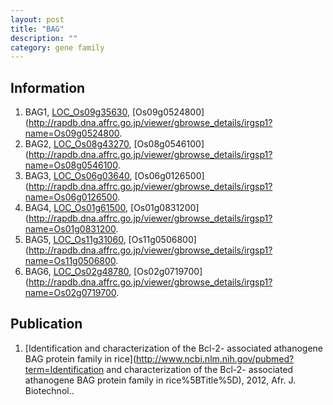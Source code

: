 ```yaml
---
layout: post
title: "BAG"
description: ""
category: gene family
---
```


## Information
1. BAG1, [LOC_Os09g35630](http://rice.plantbiology.msu.edu/cgi-bin/ORF_infopage.cgi?orf=LOC_Os09g35630), [Os09g0524800](http://rapdb.dna.affrc.go.jp/viewer/gbrowse_details/irgsp1?name=Os09g0524800.
2. BAG2, [LOC_Os08g43270](http://rice.plantbiology.msu.edu/cgi-bin/ORF_infopage.cgi?orf=LOC_Os08g43270), [Os08g0546100](http://rapdb.dna.affrc.go.jp/viewer/gbrowse_details/irgsp1?name=Os08g0546100.
3. BAG3, [LOC_Os06g03640](http://rice.plantbiology.msu.edu/cgi-bin/ORF_infopage.cgi?orf=LOC_Os06g03640), [Os06g0126500](http://rapdb.dna.affrc.go.jp/viewer/gbrowse_details/irgsp1?name=Os06g0126500.
4. BAG4, [LOC_Os01g61500](http://rice.plantbiology.msu.edu/cgi-bin/ORF_infopage.cgi?orf=LOC_Os01g61500), [Os01g0831200](http://rapdb.dna.affrc.go.jp/viewer/gbrowse_details/irgsp1?name=Os01g0831200.
5. BAG5, [LOC_Os11g31060](http://rice.plantbiology.msu.edu/cgi-bin/ORF_infopage.cgi?orf=LOC_Os11g31060), [Os11g0506800](http://rapdb.dna.affrc.go.jp/viewer/gbrowse_details/irgsp1?name=Os11g0506800.
6. BAG6, [LOC_Os02g48780](http://rice.plantbiology.msu.edu/cgi-bin/ORF_infopage.cgi?orf=LOC_Os02g48780), [Os02g0719700](http://rapdb.dna.affrc.go.jp/viewer/gbrowse_details/irgsp1?name=Os02g0719700.

## Publication
1. [Identification and characterization of the Bcl-2- associated athanogene BAG protein family in rice](http://www.ncbi.nlm.nih.gov/pubmed?term=Identification and characterization of the Bcl-2- associated athanogene BAG protein family in rice%5BTitle%5D), 2012, Afr. J. Biotechnol..


